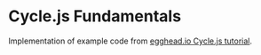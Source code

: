 Cycle.js Fundamentals
=====================

Implementation of example code from [egghead.io Cycle.js tutorial](https://egghead.io/lessons/rxjs-the-cycle-js-principle-separating-logic-from-effects).
